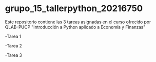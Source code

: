 # grupo_15_tallerpython_20216750
Este repositorio contiene las 3 tareas asignadas en el curso ofrecido por QLAB-PUCP "Introducción a Python aplicado a Economía y Finanzas"

-Tarea 1

-Tarea 2

-Tarea 3
